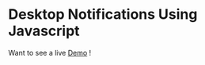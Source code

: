 Desktop Notifications Using Javascript
======================================

Want to see a live 
[Demo](http://amarlearning.github.io/improved-potato) !

